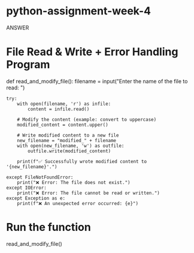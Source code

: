 # python-assignment-week-4
ANSWER
# File Read & Write + Error Handling Program

def read_and_modify_file():
    filename = input("Enter the name of the file to read: ")

    try:
        with open(filename, 'r') as infile:
            content = infile.read()

        # Modify the content (example: convert to uppercase)
        modified_content = content.upper()

        # Write modified content to a new file
        new_filename = "modified_" + filename
        with open(new_filename, 'w') as outfile:
            outfile.write(modified_content)

        print(f"✅ Successfully wrote modified content to '{new_filename}'.")

    except FileNotFoundError:
        print("❌ Error: The file does not exist.")
    except IOError:
        print("❌ Error: The file cannot be read or written.")
    except Exception as e:
        print(f"❌ An unexpected error occurred: {e}")

# Run the function
read_and_modify_file()

